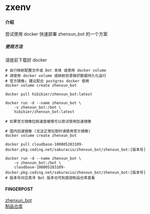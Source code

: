 # zxenv

#### 介绍
尝试使用 docker 快速部署 zhenxun_bot 的一个方案  

##### 使用方法
请提前下载好 docker
```shell
# 自行映射配置文件或 Bot 本体 或使用 docker volume
# 请使用 docker volume 或映射目录做好数据持久化运行
# 官方镜像↓ 建议配合 postgres docker 使用
docker volume create zhenxun_bot

docker pull hibikier/zhenxun_bot:latest

docker run -d --name zhenxun_bot \
    -v zhenxun_bot:/bot \
    hibikier/zhenxun_bot:latest

# 如果官方镜像拉取速度缓慢可以尝试使用加速镜像

# 国内加速镜像 (无法正常拉取时请使用官方镜像)
docker volume create zhenxun_bot

docker pull cloudbase-100005283109-docker.pkg.coding.net/sakuracio/zhenxun_bot/zhenxun_bot:[版本号]

docker run -d --name zhenxun_bot \
    -v zhenxun_bot:/bot \
    cloudbase-100005283109-docker.pkg.coding.net/sakuracio/zhenxun_bot/zhenxun_bot:[版本号]
# 版本号对应真寻 Bot 版本也可到底部制品仓库查看
```

#### FINGERPOST
[zhenxun_bot](https://github.com/HibiKier/zhenxun_bot)  
[制品仓库](https://cloudbase-100005283109.coding.net/public-artifacts/Sakuracio/zhenxun_bot/packages)  
